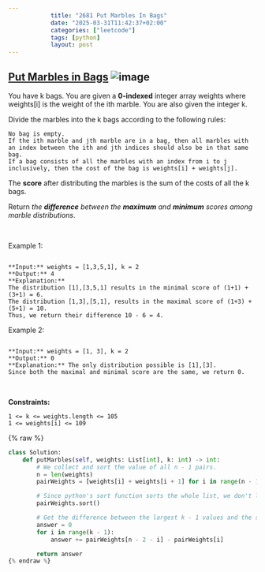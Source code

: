 ```yaml
---
            title: "2681 Put Marbles In Bags"
            date: "2025-03-31T11:42:37+02:00"
            categories: ["leetcode"]
            tags: [python]
            layout: post
---
```

            
## [Put Marbles in Bags](https://leetcode.com/problems/put-marbles-in-bags) ![image](https://img.shields.io/badge/Difficulty-Hard-red)

You have k bags. You are given a **0-indexed** integer array weights where weights[i] is the weight of the ith marble. You are also given the integer k.

Divide the marbles into the k bags according to the following rules:

	No bag is empty.
	If the ith marble and jth marble are in a bag, then all marbles with an index between the ith and jth indices should also be in that same bag.
	If a bag consists of all the marbles with an index from i to j inclusively, then the cost of the bag is weights[i] + weights[j].

The **score** after distributing the marbles is the sum of the costs of all the k bags.

Return *the **difference** between the **maximum** and **minimum** scores among marble distributions*.

 

Example 1:

```

**Input:** weights = [1,3,5,1], k = 2
**Output:** 4
**Explanation:** 
The distribution [1],[3,5,1] results in the minimal score of (1+1) + (3+1) = 6. 
The distribution [1,3],[5,1], results in the maximal score of (1+3) + (5+1) = 10. 
Thus, we return their difference 10 - 6 = 4.

```

Example 2:

```

**Input:** weights = [1, 3], k = 2
**Output:** 0
**Explanation:** The only distribution possible is [1],[3]. 
Since both the maximal and minimal score are the same, we return 0.

```

 

**Constraints:**

	1 <= k <= weights.length <= 105
	1 <= weights[i] <= 109

{% raw %}
```python
class Solution:
    def putMarbles(self, weights: List[int], k: int) -> int:
        # We collect and sort the value of all n - 1 pairs.
        n = len(weights)
        pairWeights = [weights[i] + weights[i + 1] for i in range(n - 1)]

        # Since python's sort function sorts the whole list, we don't limit it to the first n-1 elements here.
        pairWeights.sort()

        # Get the difference between the largest k - 1 values and the smallest k - 1 values.
        answer = 0
        for i in range(k - 1):
            answer += pairWeights[n - 2 - i] - pairWeights[i]

        return answer
{% endraw %}
